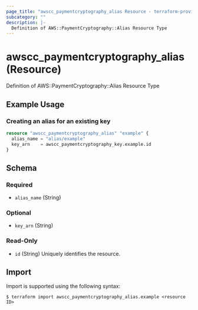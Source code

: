 ```yaml
---
page_title: "awscc_paymentcryptography_alias Resource - terraform-provider-awscc"
subcategory: ""
description: |-
  Definition of AWS::PaymentCryptography::Alias Resource Type
---
```


# awscc_paymentcryptography_alias (Resource)

Definition of AWS::PaymentCryptography::Alias Resource Type

## Example Usage

### Creating an alias for an existing key

```terraform
resource "awscc_paymentcryptography_alias" "example" {
  alias_name = "alias/example"
  key_arn    = awscc_paymentcryptography_key.example.id
}
```

<!-- schema generated by tfplugindocs -->
## Schema

### Required

- `alias_name` (String)

### Optional

- `key_arn` (String)

### Read-Only

- `id` (String) Uniquely identifies the resource.

## Import

Import is supported using the following syntax:

```shell
$ terraform import awscc_paymentcryptography_alias.example <resource ID>
```